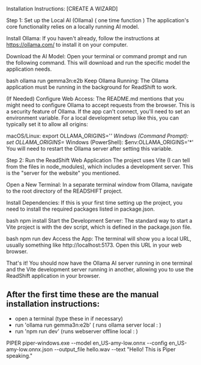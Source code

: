 Installation Instructions: [CREATE A WIZARD]

Step 1: Set up the Local AI (Ollama) ( one time function )
The application's core functionality relies on a locally running AI model.

Install Ollama: If you haven't already, follow the instructions at https://ollama.com/ to install it on your computer.

Download the AI Model: Open your terminal or command prompt and run the following command. This will download and run the specific model the application needs.

bash
ollama run gemma3n:e2b
Keep Ollama Running: The Ollama application must be running in the background for ReadShift to work.

(If Needed) Configure Web Access: The README.md mentions that you might need to configure Ollama to accept requests from the browser. This is a security feature of Ollama. If the app can't connect, you'll need to set an environment variable. For a local development setup like this, you can typically set it to allow all origins:

macOS/Linux: export OLLAMA_ORIGINS='*'
Windows (Command Prompt): set OLLAMA_ORIGINS=*
Windows (PowerShell): $env:OLLAMA_ORIGINS='*'
You will need to restart the Ollama server after setting this variable.

Step 2: Run the ReadShift Web Application
The project uses Vite (I can tell from the files in node_modules), which includes a development server. This is the "server for the website" you mentioned.

Open a New Terminal: In a separate terminal window from Ollama, navigate to the root directory of the READSHIFT project.

Install Dependencies: If this is your first time setting up the project, you need to install the required packages listed in package.json.

bash
npm install
Start the Development Server: The standard way to start a Vite project is with the dev script, which is defined in the package.json file.

bash
npm run dev
Access the App: The terminal will show you a local URL, usually something like http://localhost:5173. Open this URL in your web browser.

That's it! You should now have the Ollama AI server running in one terminal and the Vite development server running in another, allowing you to use the ReadShift application in your browser.





## After the first time these are the manual installation instructions:

- open a terminal (type these in if necessary)
- run   'ollama run gemma3n:e2b' ( runs ollama server local : )
- run 'npm run dev' (runs webserver offline local : )




PIPER
piper-windows.exe --model en_US-amy-low.onnx --config en_US-amy-low.onnx.json --output_file hello.wav --text "Hello! This is Piper speaking."